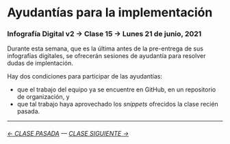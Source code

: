 # Ayudantías para la implementación 

### Infografía Digital v2 → Clase 15 → Lunes 21 de junio, 2021

Durante esta semana, que es la última antes de la pre-entrega de sus infografías digitales, se ofrecerán sesiones de ayudantía para resolver dudas de implentación.

Hay dos condiciones para participar de las ayudantías:

- que el trabajo del equipo ya se encuentre en GitHub, en un repositorio de organización, y 
- que tal trabajo haya aprovechado los *snippets* ofrecidos la clase recién pasada.

- - - - - - - - - - -

###### [← CLASE PASADA](https://github.com/profesorfaco/dno075-2021/tree/main/clase-14) — [CLASE SIGUIENTE →](https://github.com/profesorfaco/dno075-2021/tree/main/clase-17)
